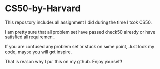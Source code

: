 # CS50-by-Harvard

This repository includes all assignment I did during the time I took CS50.

I am pretty sure that all problem set have passed check50 already or have satisfied all requirement.

If you are confused any problem set or stuck on some point, Just look my code, maybe you will get inspire.

That is reason why I put this on my github. Enjoy yourself!
